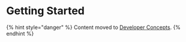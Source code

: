 # Getting Started

{% hint style="danger" %}
Content moved to [Developer Concepts](https://www.moltin.com/developer/concepts/getting-started-with-moltin).
{% endhint %}



